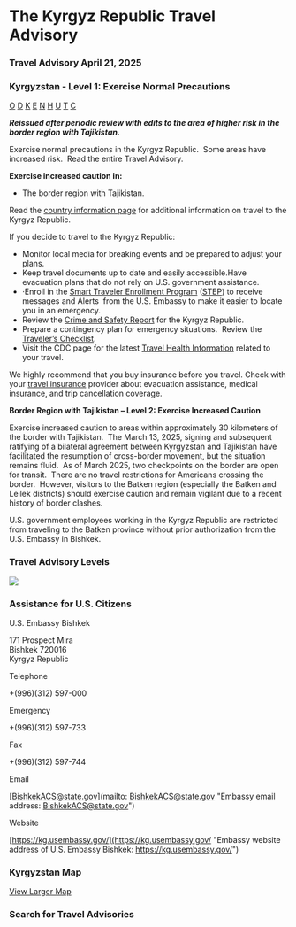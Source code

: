 # The Kyrgyz Republic Travel Advisory

### Travel Advisory April 21, 2025

### Kyrgyzstan - Level 1: Exercise Normal Precautions

[O](javascript:void(0); "Tool Tip: Other")
[D](javascript:void(0); "Tool Tip: Wrongful Detention")
[K](javascript:void(0); "Tool Tip: Kidnap and Hostage")
[E](javascript:void(0); "Tool Tip: Event")
[N](javascript:void(0); "Tool Tip: Disaster")
[H](javascript:void(0); "Tool Tip: Health")
[U](javascript:void(0); "Tool Tip: Civil Unrest")
[T](javascript:void(0); "Tool Tip: Terrorism")
[C](javascript:void(0); "Tool Tip: Crimes")

***Reissued after periodic review with edits to the area of higher risk in the border region with Tajikistan.***

Exercise normal precautions in the Kyrgyz Republic.  Some areas have increased risk.  Read the entire Travel Advisory.

**Exercise increased caution in:**

* The border region with Tajikistan.

Read the [country information page](https://travel.state.gov/content/travel/en/international-travel/International-Travel-Country-Information-Pages/Kyrgyzstan.html) for additional information on travel to the Kyrgyz Republic.

If you decide to travel to the Kyrgyz Republic:

* Monitor local media for breaking events and be prepared to adjust your plans.
* Keep travel documents up to date and easily accessible.Have evacuation plans that do not rely on U.S. government assistance.
* ·Enroll in the [Smart Traveler Enrollment Program](https://step.state.gov/step/) ([STEP](https://step.state.gov/step/)) to receive messages and Alerts  from the U.S. Embassy to make it easier to locate you in an emergency.
* Review the [Crime and Safety Report](https://www.osac.gov/Country/Kyrgyzstan/Detail) for the Kyrgyz Republic.
* Prepare a contingency plan for emergency situations.  Review the [Traveler’s Checklist](https://travel.state.gov/content/passports/en/go/checklist.html).
* Visit the CDC page for the latest [Travel Health Information](https://wwwnc.cdc.gov/travel) related to your travel.

We highly recommend that you buy insurance before you travel. Check with your [travel insurance](https://travel.state.gov/content/travel/en/international-travel/before-you-go/your-health-abroad/Insurance_Coverage_Overseas.html) provider about evacuation assistance, medical insurance, and trip cancellation coverage.

**Border Region with Tajikistan – Level 2: Exercise Increased Caution**

Exercise increased caution to areas within approximately 30 kilometers of the border with Tajikistan.  The March 13, 2025, signing and subsequent ratifying of a bilateral agreement between Kyrgyzstan and Tajikistan have facilitated the resumption of cross-border movement, but the situation remains fluid.  As of March 2025, two checkpoints on the border are open for transit.  There are no travel restrictions for Americans crossing the border.  However, visitors to the Batken region (especially the Batken and Leilek districts) should exercise caution and remain vigilant due to a recent history of border clashes.

U.S. government employees working in the Kyrgyz Republic are restricted from traveling to the Batken province without prior authorization from the U.S. Embassy in Bishkek.

### Travel Advisory Levels

[![](/content/dam/NEWTravelAssets/images/travel-levelv1.svg)](/content/travel/en/international-travel/before-you-go/about-our-new-products.html "Travel Advisory Levels")

### Assistance for U.S. Citizens

U.S. Embassy Bishkek

171 Prospect Mira  
Bishkek 720016  
Kyrgyz Republic

Telephone

+(996)(312) 597-000

Emergency

+(996)(312) 597-733

Fax

+(996)(312) 597-744

Email

[BishkekACS@state.gov](mailto: BishkekACS@state.gov "Embassy email address: BishkekACS@state.gov")

Website

[https://kg.usembassy.gov/](https://kg.usembassy.gov/ "Embassy website address of U.S. Embassy Bishkek: https://kg.usembassy.gov/")

### Kyrgyzstan Map

[View Larger Map](https://travelmaps.state.gov/TSGMap/?extent=65.525556875,37.964105246,81.483373787,44.262923034 "Map of Kyrgyzstan")



### Search for Travel Advisories